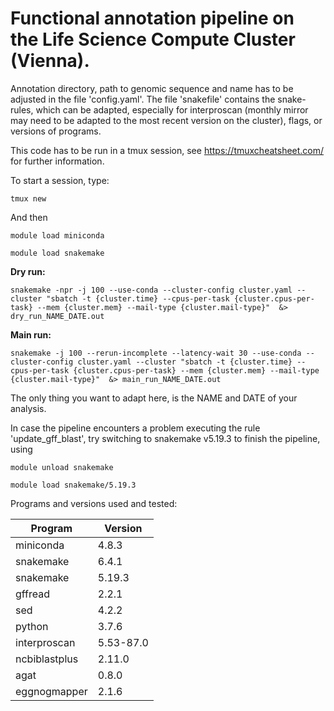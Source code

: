 # Functional annotation pipeline on the Life Science Compute Cluster (Vienna).

Annotation directory, path to genomic sequence and name has to be adjusted in the file 'config.yaml'.
The file 'snakefile' contains the snake-rules, which can be adapted, especially for interproscan (monthly mirror may need to be adapted to the most recent version on the cluster), flags, or versions of programs.

This code has to be run in a tmux session, see https://tmuxcheatsheet.com/ for further information.

To start a session, type:

`tmux new`

And then

`module load miniconda`

`module load snakemake`


**Dry run:**

`snakemake -npr -j 100 --use-conda --cluster-config cluster.yaml --cluster "sbatch -t {cluster.time} --cpus-per-task {cluster.cpus-per-task} --mem {cluster.mem} --mail-type {cluster.mail-type}"  &> dry_run_NAME_DATE.out`

**Main run:**

`snakemake -j 100 --rerun-incomplete --latency-wait 30 --use-conda --cluster-config cluster.yaml --cluster "sbatch -t {cluster.time} --cpus-per-task {cluster.cpus-per-task} --mem {cluster.mem} --mail-type {cluster.mail-type}"  &> main_run_NAME_DATE.out`

The only thing you want to adapt here, is the NAME and DATE of your analysis.

In case the pipeline encounters a problem executing the rule 'update_gff_blast', try switching to snakemake v5.19.3 to finish the pipeline, using

`module unload snakemake`

`module load snakemake/5.19.3`


Programs and versions used and tested:


| Program       | Version   |
|---------------|-----------|
| miniconda     | 4.8.3     |
| snakemake     | 6.4.1     |
| snakemake     | 5.19.3    |
| gffread       | 2.2.1     |
| sed           | 4.2.2     |
| python        | 3.7.6     |
| interproscan  | 5.53-87.0 |
| ncbiblastplus | 2.11.0    |
| agat          | 0.8.0     |
| eggnogmapper  | 2.1.6     |
